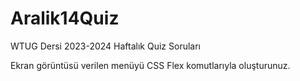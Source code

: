 # Aralik14Quiz
WTUG Dersi 2023-2024 Haftalık Quiz Soruları

Ekran görüntüsü verilen menüyü CSS Flex komutlarıyla oluşturunuz.
